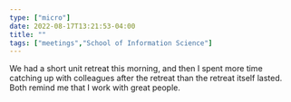```yaml
---
type: ["micro"]
date: 2022-08-17T13:21:53-04:00
title: ""
tags: ["meetings","School of Information Science"]
---
```

We had a short unit retreat this morning, and then I spent more time catching up with colleagues after the retreat than the retreat itself lasted. Both remind me that I work with great people.
